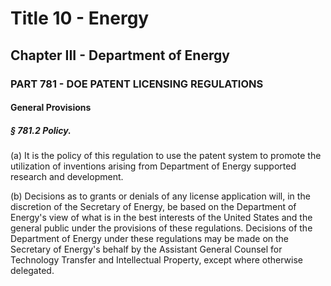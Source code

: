 
# Title 10 - Energy
## Chapter III - Department of Energy
### PART 781 - DOE PATENT LICENSING REGULATIONS
#### General Provisions
##### § 781.2 Policy.

(a) It is the policy of this regulation to use the patent system to promote the utilization of inventions arising from Department of Energy supported research and development.

(b) Decisions as to grants or denials of any license application will, in the discretion of the Secretary of Energy, be based on the Department of Energy's view of what is in the best interests of the United States and the general public under the provisions of these regulations. Decisions of the Department of Energy under these regulations may be made on the Secretary of Energy's behalf by the Assistant General Counsel for Technology Transfer and Intellectual Property, except where otherwise delegated.
